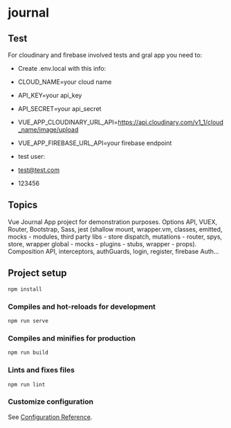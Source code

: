# journal

## Test
For cloudinary and firebase involved tests and gral app you need to:
- Create .env.local with this info:
- CLOUD_NAME=your cloud name
- API_KEY=your api_key
- API_SECRET=your api_secret
- VUE_APP_CLOUDINARY_URL_API=https://api.cloudinary.com/v1_1/cloud_name/image/upload
- VUE_APP_FIREBASE_URL_API=your firebase endpoint

- test user:
- test@test.com
- 123456

## Topics
Vue Journal App project for demonstration purposes. Options API, VUEX, Router, Bootstrap, Sass, jest (shallow mount, wrapper.vm, classes, emitted, mocks - modules, third party libs - store dispatch, mutations - router, spys,  store, wrapper global - mocks - plugins - stubs, wrapper - props). Composition API, interceptors, authGuards, login, register, firebase Auth...

## Project setup
```
npm install
```

### Compiles and hot-reloads for development
```
npm run serve
```

### Compiles and minifies for production
```
npm run build
```

### Lints and fixes files
```
npm run lint
```

### Customize configuration
See [Configuration Reference](https://cli.vuejs.org/config/).
